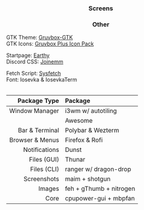 ### <p align = "center"> Screens </p>

### <p align = "center"> Other </p>
GTK Theme: [Gruvbox-GTK](https://github.com/Fausto-Korpsvart/Gruvbox-GTK-Theme) <br>
GTK Icons:</b> [Gruvbox Plus Icon Pack](https://github.com/SylEleuth/gruvbox-plus-icon-pack) <br>

Startpage: [Earthy](https://github.com/MujtabaAsim/Earthy) <br>
Discord CSS: [Joinemm](https://github.com/joinemm/discord-css/tree/master) <br>

Fetch Script: [Sysfetch](https://github.com/MujtabaAsim/FetchScripts/blob/main/sysfetch) <br>
Font: Iosevka & IosevkaTerm<br><br>


|Package Type       | Package                 |
|------------------:|:------------------------|
| Window Manager    | i3wm w/ autotiling      |
|                   | Awesome                 |
| Bar & Terminal    | Polybar & Wezterm       |
| Browser & Menus   | Firefox & Rofi          |
| Notifications     | Dunst                   |
| Files (GUI)       | Thunar                  |
| Files (CLI)       | ranger w/ dragon-drop   |
| Screenshots       | maim + shotgun          |
| Images            | feh + gThumb + nitrogen |
| Core              | cpupower-gui + mbpfan   |
